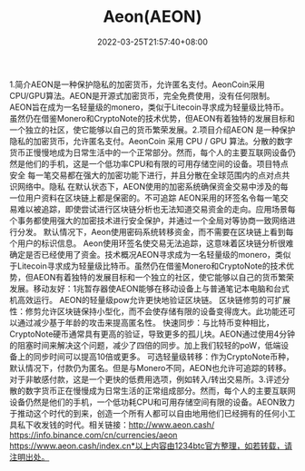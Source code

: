 ﻿---
weight: 
title: "Aeon(AEON)"
description: "AEON是一种保护隐私的加密货币，允许匿名支付"
date: 2022-03-25T21:57:40+08:00
lastmod: 2022-03-25T16:45:40+08:00
draft: false
authors: ["Metabd"]
featuredImage: "aeonaeon.webp"
link: ""
tags: ["数字代币","Aeon(AEON)"]
categories: ["navigation"]
navigation: ["数字代币"]
lightgallery: true
toc: true
pinned: false
recommend: false
recommend1: false
---
1.简介AEON是一种保护隐私的加密货币，允许匿名支付。AeonCoin采用CPU/GPU算法。AEON是开源式加密货币，完全免费使用，没有任何限制。AEON旨在成为一名轻量级的monero，类似于Litecoin寻求成为轻量级比特币。虽然仍在借鉴Monero和CryptoNote的技术优势，但AEON有着独特的发展目标和一个独立的社区，使它能够以自己的货币繁荣发展。2.项目介绍AEON 是一种保护隐私的加密货币，允许匿名支付。AeonCoin 采用 CPU / GPU 算法。分散的数字货币正慢慢地成为日常生活中的一个正常部分。然而，每个人的主要互联网设备仍然是他们的手机，这是一个低功率CPU和有限的可用存储空间的设备。项目特点安全
每一笔交易都在强大的加密功能下进行，并且分散在全球范围内的点对点共识网络中。隐私
在默认状态下，AEON使用的加密系统确保资金交易中涉及的每一位用户资料在区块链上都是保密的。不可追踪
AEON采用的环签名令每一笔交易难以被追踪，即使尝试进行区块链分析也无法知道交易资金的走向。应用场景每个事务都使用强大的加密技术进行安全保护，并通过一个全局对等协商一致网络进行分发。
默认情况下，Aeon使用密码系统转移资金，而不需要在区块链上看到每个用户的标识信息。
Aeon使用环签名使交易无法追踪，这意味着区块链分析很难确定是否已经使用了资金。技术概况AEON寻求成为一名轻量级的monero，类似于Litecoin寻求成为轻量级比特币。虽然仍在借鉴Monero和CryptoNote的技术优势，但AEON有着独特的发展目标和一个独立的社区，使它能够以自己的货币繁荣发展。移动友好：1兆暂存器使AEON能够在移动设备上与普通笔记本电脑和台式机高效运行。
AEON的轻量级pow允许更快地验证区块链。
区块链修剪的可扩展性：修剪允许区块链保持小型化，而不会使存储有限的设备变得庞大。此功能还可以通过减少基于年龄的攻击来提高匿名性。
快速同步：与比特币变种相比，CryptoNote硬币通常具有更高的验证，导致更多的孤儿块。AEON通过使用4分钟的阻塞时间来解决这个问题，减少了四倍的同步。加上我们较轻的poW，低端设备上的同步时间可以提高10倍或更多。
可选轻量级转移：作为CryptoNote币种，默认情况下，付款仍为匿名。但是与Monero不同，AEON也允许可追踪的转移。对于非敏感付款，这是一个更快的低费用选项，例如转入/转出交易所。3.评述分散的数字货币正在慢慢成为日常生活的正常组成部分。然而，每个人的主要互联网设备仍然是他们的手机，一个低功耗CPU和可用存储空间有限的设备。AEON致力于推动这个时代的到来，创造一个所有人都可以自由地用他们已经拥有的任何小工具私下收发钱的时代。相关链接：http://www.aeon.cash/
https://info.binance.com/cn/currencies/aeon
https://www.aeon.cash/index.cn*以上内容由1234btc官方整理，如若转载，请注明出处。
